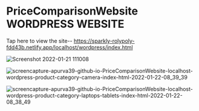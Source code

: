 # PriceComparisonWebsite WORDPRESS WEBSITE

Tap here to view the site-- https://sparkly-rolypoly-fdd43b.netlify.app/localhost/wordpress/index.html

![Screenshot 2022-01-21 111008](https://user-images.githubusercontent.com/88641285/150622565-17131374-d7d0-4091-9c97-f616cbd754f9.png)

![screencapture-apurva39-github-io-PriceComparisonWebsite-localhost-wordpress-product-category-camera-index-html-2022-01-22-08_39_39](https://user-images.githubusercontent.com/88641285/150622688-17250ece-72ec-4313-8dd6-53afedb7a78e.png)

![screencapture-apurva39-github-io-PriceComparisonWebsite-localhost-wordpress-product-category-laptops-tablets-index-html-2022-01-22-08_38_49](https://user-images.githubusercontent.com/88641285/150622712-1b6cb30a-0d90-4cdc-9751-9ba6fd022009.png)
